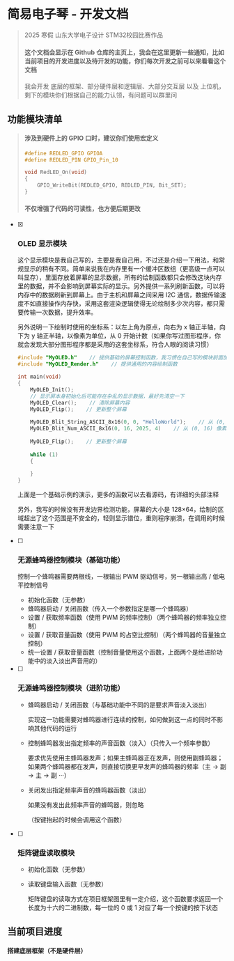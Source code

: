 # 简易电子琴 - 开发文档

>  2025 寒假 山东大学电子设计 STM32校园比赛作品
>
> #### 这个文档会显示在 Github 仓库的主页上，我会在这里更新一些通知，比如当前项目的开发进度以及待开发的功能，你们每次开发之前可以来看看这个文档
>
> 我会开发 底层的框架、部分硬件层和逻辑层、大部分交互层 以及 上位机，剩下的模块你们根据自己的能力认领，有问题可以群里问





## 功能模块清单

> #### 涉及到硬件上的 GPIO 口时，建议你们使用宏定义
>
> ```c
> #define REDLED_GPIO GPIOA
> #define REDLED_PIN GPIO_Pin_10
> 
> void RedLED_On(void)
> {
>     GPIO_WriteBit(REDLED_GPIO, REDLED_PIN, Bit_SET);
> }
> ```
>
> #### 不仅增强了代码的可读性，也方便后期更改

- [x] ### OLED 显示模块

  这个显示模块是我自己写的，主要是我自己用，不过还是介绍一下用法，和常规显示的稍有不同。简单来说我在内存里有一个缓冲区数组（更高级一点可以叫显存），里面存放着屏幕的显示数据，所有的绘制函数都只会修改这块内存里的数据，并不会影响到屏幕实际的显示。另外提供一系列刷新函数，可以将内存中的数据刷新到屏幕上。由于主机和屏幕之间采用 I2C 通信，数据传输速度不如直接操作内存快，采用这套渲染逻辑使得无论绘制多少次内容，都只需要传输一次数据，提升效率。

  另外说明一下绘制时使用的坐标系：以左上角为原点，向右为 x 轴正半轴，向下为 y 轴正半轴，以像素为单位，从 0 开始计数（如果你写过图形程序，你就会发现大部分图形程序都是采用的这套坐标系，符合人眼的阅读习惯）

  ```c
  #include "MyOLED.h"    // 提供基础的屏幕控制函数，我习惯在自己写的模块前面加上 My
  #include "MyOLED_Render.h"    // 提供通用的内容绘制函数
  
  int main(void)
  {
      MyOLED_Init();
      // 显示屏本身初始化后可能存在杂乱的显示数据，最好先清空一下
      MyOLED_Clear();    // 清除屏幕内容
      MyOLED_Flip();    // 更新整个屏幕
      
      MyOLED_Blit_String_ASCII_8x16(0, 0, "HelloWorld");    // 从 (0, 0) 像素开始，绘制 HelloWorld 字样，每个字符大小为 8x16
      MyOLED_Blit_Num_ASCII_8x16(0, 16, 2025, 4)    // 从 (0, 16) 像素开始，绘制 2025 数字，长度为 4，每个字符大小为 8x16
          
      MyOLED_Flip();    // 更新整个屏幕
      
      while (1)
      {
          
      }
  }
  
  ```

  上面是一个基础示例的演示，更多的函数可以去看源码，有详细的头部注释

  另外，我写的时候没有开发边界检测功能，屏幕的大小是 128×64，绘制的区域超出了这个范围是不安全的，轻则显示错位，重则程序崩溃，在调用的时候需要注意一下

  

- [ ] ### 无源蜂鸣器控制模块（基础功能）

  控制一个蜂鸣器需要两根线，一根输出 PWM 驱动信号，另一根输出高 / 低电平控制信号

  - 初始化函数（无参数）
  - 蜂鸣器启动 / 关闭函数（传入一个参数指定是哪一个蜂鸣器）
  - 设置 / 获取频率函数（使用 PWM 的频率控制）（两个蜂鸣器的频率独立控制）
  - 设置 / 获取音量函数（使用 PWM 的占空比控制）（两个蜂鸣器的音量独立控制）
  - 统一设置 / 获取音量函数（控制音量使用这个函数，上面两个是给进阶功能中的淡入淡出声音用的）



- [ ] ### 无源蜂鸣器控制模块（进阶功能）

  - 蜂鸣器启动 / 关闭函数（与基础功能中不同的是要求声音淡入淡出）

    实现这一功能需要对蜂鸣器进行连续的控制，如何做到这一点的同时不影响其他代码的运行

  - 控制蜂鸣器发出指定频率的声音函数（淡入）（只传入一个频率参数）

    要求优先使用主蜂鸣器发声；如果主蜂鸣器正在发声，则使用副蜂鸣器；如果两个蜂鸣器都在发声，则直接切换更早发声的蜂鸣器的频率（主 → 副 → 主 → 副 ···）

  - 关闭发出指定频率声音的蜂鸣器函数（淡出）

    如果没有发出此频率声音的蜂鸣器，则忽略

    （按键抬起的时候会调用这个函数）

    

- [ ] ### 矩阵键盘读取模块

  - 初始化函数（无参数）

  - 读取键盘输入函数（无参数）

    矩阵键盘的读取方式在项目框架图里有一定介绍，这个函数要求返回一个长度为十六的二进制数，每一位的 0 或 1 对应了每一个按键的按下状态

  



## 当前项目进度

#### 搭建底层框架（不是硬件层）
